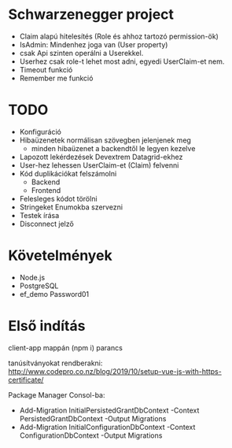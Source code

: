 ﻿# Schwarzenegger project

- Claim alapú hitelesítés (Role és ahhoz tartozó permission-ök)
- IsAdmin: Mindenhez joga van (User property)
- csak Api szinten operálni a Userekkel.
- Userhez csak role-t lehet most adni, egyedi UserClaim-et nem.
- Timeout funkció
- Remember me funkció

# TODO

- Konfiguráció
- Hibaüzenetek normálisan szövegben jelenjenek meg
  - minden hibaüzenet a backendtől le legyen kezelve
- Lapozott lekérdezések Devextrem Datagrid-ekhez
- User-hez lehessen UserClaim-et (Claim) felvenni
- Kód duplikációkat felszámolni
  - Backend
  - Frontend
- Felesleges kódot törölni
- Stringeket Enumokba szervezni
- Testek írása
- Disconnect jelző

# Követelmények

- Node.js
- PostgreSQL
 - ef_demo Password01

# Első indítás

client-app mappán (npm i) parancs

tanúsítványokat rendberakni: http://www.codepro.co.nz/blog/2019/10/setup-vue-js-with-https-certificate/

Package Manager Consol-ba:
- Add-Migration InitialPersistedGrantDbContext -Context PersistedGrantDbContext -Output Migrations
- Add-Migration InitialConfigurationDbContext -Context ConfigurationDbContext -Output Migrations